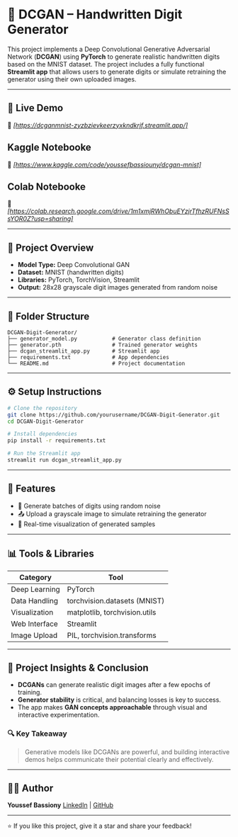 # 🧠 DCGAN – Handwritten Digit Generator

This project implements a Deep Convolutional Generative Adversarial Network (**DCGAN**) using **PyTorch** to generate realistic handwritten digits based on the MNIST dataset. The project includes a fully functional **Streamlit app** that allows users to generate digits or simulate retraining the generator using their own uploaded images.

---

## 🚀 Live Demo

🔗 *\[https://dcganmnist-zyzbzievkeerzyxkndkrjf.streamlit.app/]*

## Kaggle Notebooke
🔗 *\[https://www.kaggle.com/code/youssefbassiouny/dcgan-mnist]*

## Colab Notebooke
🔗 *\[https://colab.research.google.com/drive/1m1xmjRWhObuEYzjrTfhzRUFNsSsYOR0Z?usp=sharing]*


---

## 🧾 Project Overview

* **Model Type:** Deep Convolutional GAN
* **Dataset:** MNIST (handwritten digits)
* **Libraries:** PyTorch, TorchVision, Streamlit
* **Output:** 28x28 grayscale digit images generated from random noise

---

## 📁 Folder Structure

```
DCGAN-Digit-Generator/
├── generator_model.py           # Generator class definition
├── generator.pth                # Trained generator weights
├── dcgan_streamlit_app.py       # Streamlit app
├── requirements.txt             # App dependencies
└── README.md                    # Project documentation
```

---

## ⚙️ Setup Instructions

```bash
# Clone the repository
git clone https://github.com/yourusername/DCGAN-Digit-Generator.git
cd DCGAN-Digit-Generator

# Install dependencies
pip install -r requirements.txt

# Run the Streamlit app
streamlit run dcgan_streamlit_app.py
```

---

## 🧠 Features

* 🎲 Generate batches of digits using random noise
* 📤 Upload a grayscale image to simulate retraining the generator
* 📸 Real-time visualization of generated samples

---

## 📊 Tools & Libraries

| Category      | Tool                          |
| ------------- | ----------------------------- |
| Deep Learning | PyTorch                       |
| Data Handling | torchvision.datasets (MNIST)  |
| Visualization | matplotlib, torchvision.utils |
| Web Interface | Streamlit                     |
| Image Upload  | PIL, torchvision.transforms   |

---

## 🧠 Project Insights & Conclusion

* **DCGANs** can generate realistic digit images after a few epochs of training.
* **Generator stability** is critical, and balancing losses is key to success.
* The app makes **GAN concepts approachable** through visual and interactive experimentation.

### 🔍 Key Takeaway

> Generative models like DCGANs are powerful, and building interactive demos helps communicate their potential clearly and effectively.

---

## 👨‍💻 Author


**Youssef Bassiony**
[LinkedIn](https://www.linkedin.com/in/youssef-bassiony) | [GitHub](https://github.com/youssef-113)

---

⭐ If you like this project, give it a star and share your feedback!
